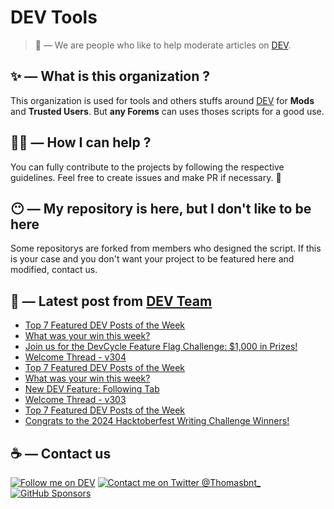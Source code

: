 # DEV Tools

> 🔧 — We are people who like to help moderate articles on [DEV](https://dev.to).

## ✨ — What is this organization ?

This organization is used for tools and others stuffs around [DEV](https://dev.to) for **Mods** and **Trusted Users**. But __any Forems__ can uses thoses scripts for a good use.


## 💪🏼 — How I can help ?

You can fully contribute to the projects by following the respective guidelines. Feel free to create issues and make PR if necessary. 🎉

## 😶 — My repository is here, but I don't like to be here

Some repositorys are forked from members who designed the script. If this is your case and you don't want your project to be featured here and modified, contact us.

## 📝 — Latest post from [DEV Team](https://dev.to/devteam)

<!-- BLOG-POST-LIST:START -->
- [Top 7 Featured DEV Posts of the Week](https://dev.to/devteam/top-7-featured-dev-posts-of-the-week-4hna)
- [What was your win this week?](https://dev.to/devteam/what-was-your-win-this-week-4keo)
- [Join us for the DevCycle Feature Flag Challenge: $1,000 in Prizes!](https://dev.to/devteam/join-us-for-the-devcycle-feature-flag-challenge-1000-in-prizes-1h23)
- [Welcome Thread - v304](https://dev.to/devteam/welcome-thread-v305-57bl)
- [Top 7 Featured DEV Posts of the Week](https://dev.to/devteam/top-7-featured-dev-posts-of-the-week-5f4p)
- [What was your win this week?](https://dev.to/devteam/what-was-your-win-this-week-35l9)
- [New DEV Feature: Following Tab](https://dev.to/devteam/new-dev-feature-following-tab-5fae)
- [Welcome Thread - v303](https://dev.to/devteam/welcome-thread-v303-4b2)
- [Top 7 Featured DEV Posts of the Week](https://dev.to/devteam/top-7-featured-dev-posts-of-the-week-55mg)
- [Congrats to the 2024 Hacktoberfest Writing Challenge Winners!](https://dev.to/devteam/congrats-to-the-2024-hacktoberfest-writing-challenge-winners-4g62)
<!-- BLOG-POST-LIST:END -->


## ☕ — Contact us

[![Follow me on DEV](https://img.shields.io/badge/dev.to-%2308090A.svg?&style=for-the-badge&logo=dev.to&logoColor=white&alt=devto)](https://dev.to/thomasbnt)
[![Contact me on Twitter @Thomasbnt_](https://img.shields.io/badge/Contact%20me%20on%20Twitter-%231DA1F2.svg?&style=for-the-badge&logo=twitter&logoColor=white&alt=twitter)](https://twitter.com/messages/1142357270-1142357270?text=Hello,%20I%20contact%20you%20from%20devtotools%20&recipient_id=1142357270) [![GitHub Sponsors](https://img.shields.io/badge/Sponsor%20me-%23EA54AE.svg?&style=for-the-badge&logo=github-sponsors&logoColor=white)](https://github.com/sponsors/thomasbnt)


